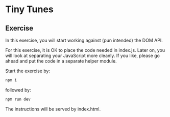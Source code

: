 # Tiny Tunes

## Exercise

In this exercise, you will start working against (pun intended) the DOM API.

For this exercise, it is OK to place the code needed in index.js. Later on, you will look at separating your JavaScript more cleanly. If you like, please go ahead and put the code in a separate helper module.

Start the exercise by:

```bash
npm i
```

followed by:

```bash
npm run dev
```

The instructions will be served by index.html.
